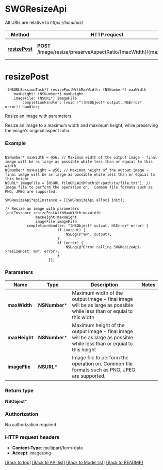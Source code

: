 # SWGResizeApi

All URIs are relative to *https://localhost*

Method | HTTP request | Description
------------- | ------------- | -------------
[**resizePost**](SWGResizeApi.md#resizepost) | **POST** /image/resize/preserveAspectRatio/{maxWidth}/{maxHeight} | Resize an image with parameters


# **resizePost**
```objc
-(NSURLSessionTask*) resizePostWithMaxWidth: (NSNumber*) maxWidth
    maxHeight: (NSNumber*) maxHeight
    imageFile: (NSURL*) imageFile
        completionHandler: (void (^)(NSObject* output, NSError* error)) handler;
```

Resize an image with parameters

Resize an image to a maximum width and maximum height, while preserving the image's original aspect ratio

### Example 
```objc

NSNumber* maxWidth = @56; // Maximum width of the output image - final image will be as large as possible while less than or equial to this width
NSNumber* maxHeight = @56; // Maximum height of the output image - final image will be as large as possible while less than or equial to this height
NSURL* imageFile = [NSURL fileURLWithPath:@"/path/to/file.txt"]; // Image file to perform the operation on.  Common file formats such as PNG, JPEG are supported.

SWGResizeApi*apiInstance = [[SWGResizeApi alloc] init];

// Resize an image with parameters
[apiInstance resizePostWithMaxWidth:maxWidth
              maxHeight:maxHeight
              imageFile:imageFile
          completionHandler: ^(NSObject* output, NSError* error) {
                        if (output) {
                            NSLog(@"%@", output);
                        }
                        if (error) {
                            NSLog(@"Error calling SWGResizeApi->resizePost: %@", error);
                        }
                    }];
```

### Parameters

Name | Type | Description  | Notes
------------- | ------------- | ------------- | -------------
 **maxWidth** | **NSNumber***| Maximum width of the output image - final image will be as large as possible while less than or equial to this width | 
 **maxHeight** | **NSNumber***| Maximum height of the output image - final image will be as large as possible while less than or equial to this height | 
 **imageFile** | **NSURL***| Image file to perform the operation on.  Common file formats such as PNG, JPEG are supported. | 

### Return type

**NSObject***

### Authorization

No authorization required

### HTTP request headers

 - **Content-Type**: multipart/form-data
 - **Accept**: image/png

[[Back to top]](#) [[Back to API list]](../README.md#documentation-for-api-endpoints) [[Back to Model list]](../README.md#documentation-for-models) [[Back to README]](../README.md)

